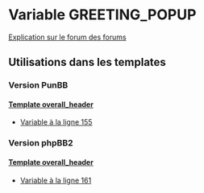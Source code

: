 # Variable GREETING_POPUP
[Explication sur le forum des forums](http://forum.forumactif.com/t294113-listing-des-variables#GREETING_POPUP)

## Utilisations dans les templates

### Version PunBB

#### [Template overall_header](punbb/overall_header.md)
* [Variable à la ligne 155](../punbb/overall_header.tpl#L155)

### Version phpBB2

#### [Template overall_header](subsilver/overall_header.md)
* [Variable à la ligne 161](../subsilver/overall_header.tpl#L161)